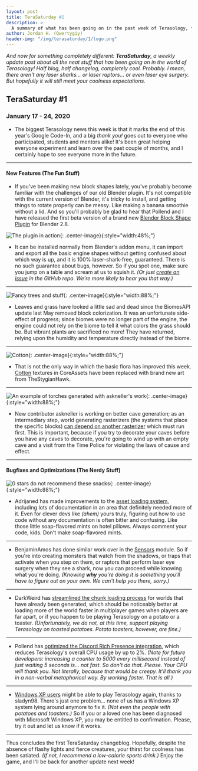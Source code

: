 ```yaml
---
layout: post
title: TeraSaturday #1
description: >
  A summary of what has been going on in the past week of Terasology, from January 17 through 24, 2020.
author: Jordan H. (Qwertygiy)
header-img: "/img/terasaturday/1/logo.png"
---
```


_And now for something completely different: **TeraSaturday**, a weekly update post about all the neat stuff that has been going on in
 the world of Terasology! Half blog, half changelog, completely cool. Probably. I mean, there aren't any laser sharks...
 or laser raptors... or even laser eye surgery. But hopefully it will still meet your coolness expectations._

## TeraSaturday #1

### January 17 - 24, 2020

* The biggest Terasology news this week is that it marks the end of this year's Google Code-In, and a big _thank you!_ 
goes out to everyone who participated, students and mentors alike! It's been great helping everyone experiment and learn
over the past couple of months, and I certainly hope to see everyone more in the future.

------------------------

#### New Features (The Fun Stuff)

* If you've been making new block shapes lately, you've probably become familiar with the challenges of our old Blender
plugin. It's not compatible with the current version of Blender, it's tricky to install, and getting things to rotate
properly can be messy. Like making a banana smoothie without a lid. And so you'll probably be glad to hear that Pollend 
and I have released the first beta version of a brand new [Blender Block Shape Plugin] for Blender 2.8. 

![The plugin in action]({{site.baseurl}}/img/terasaturday/1/blender_block_plugin.png){: .center-image}{:style="width:48%;"}

* It can be installed normally from Blender's addon menu, it can import and export all the basic engine shapes without 
getting confused about which way is up, and it is 100% laser-shark-free, guaranteed. There is no such guarantee about 
bugs, however. So if you spot one, make sure you jump on a table and scream at us to squish it. _(Or just [create an
issue] in the GitHub repo. We're more likely to hear you that way.)_

---------------------

![Fancy trees and stuff]({{site.baseurl}}/img/terasaturday/1/grass_color.png){: .center-image}{:style="width:88%;"}

* Leaves and grass have looked a little sad and dead since the BiomesAPI update last May removed block colorization. 
It was an unfortunate side-effect of progress; since biomes were no longer part of the engine, the engine could not
rely on the biome to tell it what colors the grass should be. But vibrant plants are sacrificed no more! They have
returned, relying upon the humidity and temperature directly instead of the biome.

---------------------

![Cotton]({{site.baseurl}}/img/terasaturday/1/cotton.png){: .center-image}{:style="width:88%;"}

* That is not the only way in which the basic flora has improved this week. [Cotton] textures in CoreAssets have been
replaced with brand new art from TheStygianHawk.

---------------------

![An example of torches generated with askneller's work](https://user-images.githubusercontent.com/17286005/72514970-de110d80-389a-11ea-83c4-1376126fdfbb.png){: .center-image}{:style="width:88%;"}

* New contributor askneller is working on better cave generation; as an intermediary step, world generating rasterizers
 (the systems that place the specific blocks) [can depend on another rasterizer][MovingBlocks/Terasology#3825] which 
 must run first. This is important, because if you try to decorate your caves before you have any caves to decorate, 
 you're going to wind up with an empty cave and a visit from the Time Police for violating the laws of cause and effect. 

----------------------

#### Bugfixes and Optimizations (The Nerdy Stuff)

![0 stars do not recommend these snacks]({{site.baseurl}}/img/terasaturday/1/soap_mint.png){: .center-image}{:style="width:88%;"}

* Adrijaned has made improvements to the [asset loading system][MovingBlocks/Terasology#3589], including lots of 
documentation in an area that definitely needed more of it. Even for clever devs like _(ahem)_ yours truly, figuring out
how to use code without any documentation is often bitter and confusing. Like those little soap-flavored mints on hotel
pillows. Always comment your code, kids. Don't make soap-flavored mints.

--------------------

* BenjaminAmos has done similar work over in the [Sensors] module. So if you're into creating monsters that watch from
the shadows, or traps that activate when you step on them, or raptors that perform laser eye surgery when they see a
shark, now you can proceed while knowing what you're doing. _(Knowing **why** you're doing it is something you'll have
to figure out on your own. We can't help you there, sorry.)_

---------------------

* DarkWeird has [streamlined the chunk loading process][MovingBlocks/Terasology#3804] for worlds that have already been 
generated, which should be noticeably better at loading more of the world faster in multiplayer games when players are 
far apart, or if you happen to be playing Terasology on a potato or a toaster. _(Unfortunately, we do not, at this time, 
support playing Terasology on toasted potatoes. Potato toasters, however, are fine.)_

---------------------

* Pollend has [optimized the Discord Rich Presence integration][MovingBlocks/Terasology#3821], which reduces Terasology's
 overall CPU usage by up to 2%. _(Note for future developers: increasing a counter to 5000 every millisecond instead of
 just waiting 5 seconds is... not fast. So don't do that. Please. Your CPU will thank you. Not literally, because that
 would be creepy. It'll thank you in a non-verbal metaphorical way. By working faster. That is all.)_
 
 --------------------
 
* [Windows XP users][MovingBlocks/Terasology#3823] might be able to play Terasology again, thanks to sladyn98. There's
just one problem... none of us has a Windows XP system lying around anymore to fix it. _(Not even the people with potatoes 
and toasters.)_ So if you or a loved one has been diagnosed with Microsoft Windows XP, you may be entitled to confirmation.
Please, try it out and let us know if it works.

---------------------

Thus concludes the first TeraSaturday changeblog. Hopefully, despite the absence of flashy lights and fierce creatures, 
your thirst for coolness has been satiated. _(If not, I recommend a low-calorie sports drink.)_ Enjoy the game, and I'll 
be back for another update next week!

<!-- References -->
[Blender Block Shape Plugin]: https://github.com/MovingBlocks/BlenderAddon/releases/tag/v2.0.0-beta
[create an issue]: https://github.com/MovingBlocks/BlenderAddon/
[MovingBlocks/Terasology#3589]: https://github.com/MovingBlocks/Terasology/pull/3589
[MovingBlocks/Terasology#3802]: https://github.com/MovingBlocks/Terasology/pull/3802
[MovingBlocks/Terasology#3804]: https://github.com/MovingBlocks/Terasology/pull/3804
[MovingBlocks/Terasology#3821]: https://github.com/MovingBlocks/Terasology/pull/3821
[MovingBlocks/Terasology#3823]: https://github.com/MovingBlocks/Terasology/pull/3823
[MovingBlocks/Terasology#3825]: https://github.com/MovingBlocks/Terasology/pull/3825
[Sensors]: https://github.com/Terasology/Sensors/pull/4
[Cotton]: https://github.com/Terasology/CoreAssets/commit/5e94cef5ef278a8dd7e93321689882493a97968d